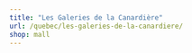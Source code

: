 ```yaml
---
title: "Les Galeries de la Canardière"
url: /quebec/les-galeries-de-la-canardiere/
shop: mall
---
```

